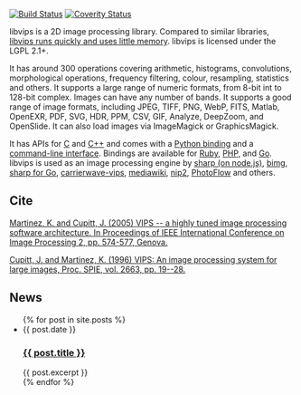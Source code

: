 ---
---

[![Build Status](https://travis-ci.org/jcupitt/libvips.svg?branch=master)](https://travis-ci.org/jcupitt/libvips)
[![Coverity Status](https://scan.coverity.com/projects/6503/badge.svg)](https://scan.coverity.com/projects/jcupitt-libvips)

libvips is a 2D image processing library. Compared to
similar libraries, [libvips runs quickly and uses little
memory](https://github.com/jcupitt/libvips/wiki/Speed-and-memory-use).
libvips is licensed under the LGPL 2.1+.

It has around 300 operations covering arithmetic, histograms, convolutions,
morphological operations, frequency filtering, colour, resampling, statistics
and others. It supports a large range of numeric formats, from 8-bit int to
128-bit complex. Images can have any number of bands. It supports a good
range of image formats, including JPEG, TIFF, PNG, WebP, FITS, Matlab,
OpenEXR, PDF, SVG, HDR, PPM, CSV, GIF, Analyze, DeepZoom, and OpenSlide.
It can also load images via ImageMagick or GraphicsMagick.

It has APIs for [C](API/using-from-c.html) and [C++](API/using-from-cpp.html)
and comes with a [Python binding](API/using-from-python.html) and a 
[command-line interface](API/using-cli.html). Bindings are available for 
[Ruby](https://rubygems.org/gems/ruby-vips), 
[PHP](https://github.com/jcupitt/php-vips), and
[Go](https://github.com/davidbyttow/govips).
libvips is used as an image processing engine by
[sharp (on node.js)](https://www.npmjs.org/package/sharp),
[bimg](https://github.com/h2non/bimg), 
[sharp for Go](https://github.com/DAddYE/vips),
[carrierwave-vips](https://github.com/eltiare/carrierwave-vips),
[mediawiki](http://www.mediawiki.org/wiki/Extension:VipsScaler),
[nip2](https://github.com/jcupitt/nip2), 
[PhotoFlow](https://github.com/aferrero2707/PhotoFlow) and others. 

## Cite

[Martinez, K. and Cupitt, J. (2005) VIPS -- a highly tuned
image processing software architecture. In Proceedings of IEEE
International Conference on Image Processing 2, pp. 574-577,
Genova.](http://eprints.ecs.soton.ac.uk/12371)

[Cupitt, J. and Martinez, K. (1996) VIPS: An image
processing system for large images, Proc. SPIE, vol.  2663,
pp. 19--28.](http://eprints.soton.ac.uk/252227/1/vipsspie96a.pdf)

## News

<ul class="blog-index">
  {% for post in site.posts %}
    <li>
      <span class="date">{{ post.date }}</span>
      <h3><a href="{{ site.baseurl }}{{ post.url }}">{{ post.title }}</a></h3>
      {{ post.excerpt }}
    </li>
  {% endfor %}
</ul>
